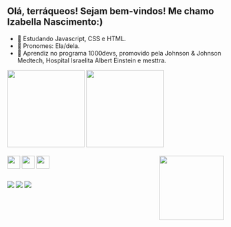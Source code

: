 ## Olá, terráqueos! Sejam bem-vindos! Me chamo Izabella Nascimento:)


- 🚀 Estudando Javascript, CSS e HTML. 
- 🍄 Pronomes: Ela/dela.
- 🌟 Aprendiz no programa 1000devs, promovido pela Johnson & Johnson Medtech, Hospital Israelita Albert Einstein e mesttra.

<div>
  <img height="180em" src="https://github-readme-stats.vercel.app/api?username=izabella-nascimento&show_icons=true&theme=omni&include_all_commits=true&count_private=true"/>
  <img height="180em" src="https://github-readme-stats.vercel.app/api/top-langs/?username=izabella-nascimento&layout=compact&langs_count-16&theme=omni"/>
</div>

<div style="display: inline_block"><br>
  <img align="center" height="30" width"40" src="https://cdn.jsdelivr.net/gh/devicons/devicon/icons/javascript/javascript-original.svg"/>
  <img align="center" height="30" width"40" src="https://cdn.jsdelivr.net/gh/devicons/devicon/icons/css3/css3-original.svg"/>
  <img align="center" height="30" width"40" src="https://cdn.jsdelivr.net/gh/devicons/devicon/icons/html5/html5-original.svg"/>
  <img align="right" height="150"  src="https://cdn.discordapp.com/attachments/1131996542291685559/1153954225861185586/picasion.com_45a28f8b82c8652ed07aa485876856df.gif">

  ##
<div>
  <a href="https://www.linkedin.com/in/izabella-nascimento-ab0659269/" target="_blank"><img src= "https://img.shields.io/badge/LinkedIn-0077B5?style=for-the-badge&logo=linkedin&logoColor=white" target="_blank"></a>
  <a href="mailto:izabellanascimento1606@gmail.com" target="_blank"><img src= "https://img.shields.io/badge/Gmail-D14836?style=for-the-badge&logo=gmail&logoColor=white" target="_blank"></a> 
   <a href="https://discord.com/users/izabella6808" target="_blank"><img src= "https://img.shields.io/badge/Discord-7289DA?style=for-the-badge&logo=discord&logoColor=white" target="_blank"></a>
  
</div>          
          
          
</div>

